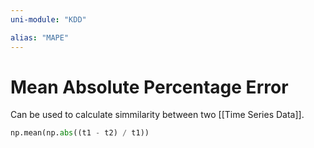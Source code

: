```yaml
---
uni-module: "KDD"

alias: "MAPE"
---
```


# Mean Absolute Percentage Error

Can be used to calculate simmilarity between two [[Time Series Data]].

```python
np.mean(np.abs((t1 - t2) / t1))
```
